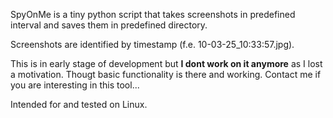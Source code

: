 SpyOnMe is a tiny python script that takes screenshots in predefined interval and saves them in predefined directory.

Screenshots are identified by timestamp (f.e. 10-03-25\_10:33:57.jpg).

This is in early stage of development but **I dont work on it anymore** as I lost a motivation. Thougt basic functionality is there and working. Contact me if you are interesting in this tool...

Intended for and tested on Linux.